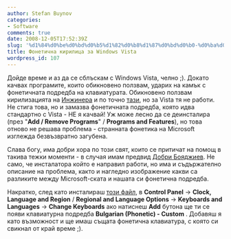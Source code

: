 ```yaml
---
author: Stefan Buynov
categories:
- Software
comments: true
date: 2008-12-05T17:52:39Z
slug: '%d1%84%d0%be%d0%bd%d0%b5%d1%82%d0%b8%d1%87%d0%bd%d0%b0-%d0%ba%d0%b8%d1%80%d0%b8%d0%bb%d0%b8%d1%86%d0%b0-%d0%b7%d0%b0-windows-vista'
title: Фонетична кирилица за Windows Vista
wordpress_id: 107
---
```


Дойде време и аз да се сблъскам с Windows Vista, челно ;). Докато качвах програмите, които обикновено ползвам, ударих на камък с фонетичната подредба на клавиатурата. Обикновено ползвам кирилизацията на [Инжинера](http://free.hit.bg/injinera/na4alo.htm) и по точно [тази](http://free.hit.bg/injinera/downloads/BPhonXP.rar), но за Vista тя не работи. Не стига това, но и замазва фонетичната подредба, която идва стандартно с Vista - НЕ я качвай! Уж може лесно да се деинсталира (през "**Add / Remove Programs**" / **Programs and Features**), но това отново не решава проблема - странната фонетика на Microsoft изглежда безвъзвратно загубена.

Слава богу, има добри хора по този свят, които се притичат на помощ в такива тежки моменти - в случая имам предвид [Добри Бояджиев](http://dobri.biz/software/phonetic-windows-vista/). Не само, че инсталатора който е направил работи, но има и съдържателно описание на проблема, както и нагледно изображение какви са разликите между Microsoft-ската и нашата си фонетична подредба.

Накратко, след като инсталираш [този файл](http://dobri.biz/Windows-Vista-PhoneticXP.zip), в **Control Panel** -> **Clock, Language and Region** / **Regional and Language Options** -> **Keyboards and Languages** -> **Change Keyboards** ако натиснеш **Add** бутона ще ти се появи клавиатурна подредба **Bulgarian (Phonetic) - Custom** . Добавяш я като възможност и ще имаш същата фонетична клавиатура, с която си свикнал от край време ;).
